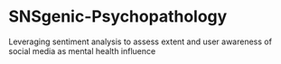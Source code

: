 # SNSgenic-Psychopathology
Leveraging sentiment analysis to assess extent and user awareness of social media as mental health influence
